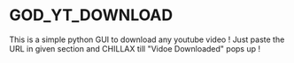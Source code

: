 # GOD_YT_DOWNLOAD
This is a simple python GUI to download any youtube video ! Just paste the URL in given section and CHILLAX  till "Vidoe Downloaded" pops up !
